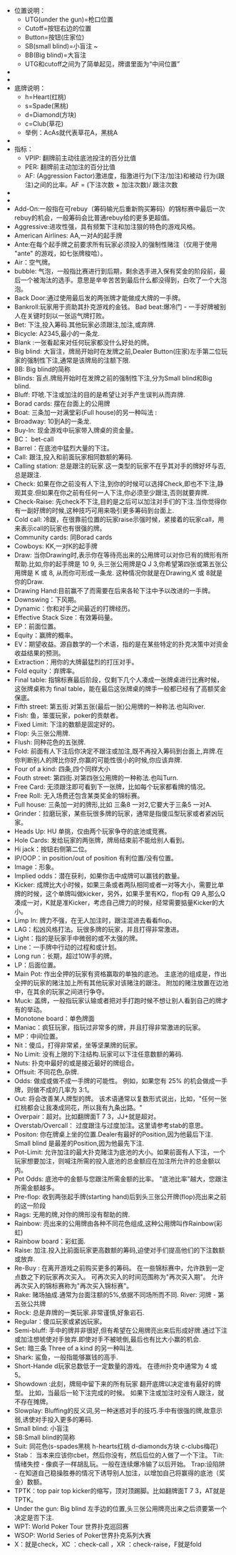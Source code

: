 - 位置说明：
	- UTG(under the gun)=枪口位置
	- Cutoff=按钮右边的位置
	- Button=按钮(庄家位)
	- SB(small blind)=小盲注 ~
	- BB(Big blind)=大盲注
	- UTG和cutoff之间为了简单起见，牌谱里面为“中间位置”
-
-
- 底牌说明：
	- h=Heart(红桃)
	- s=Spade(黑桃)
	- d=Diamond(方块)
	- c=Club(草花)
	- 举例：AcAs就代表草花A，黑桃A
-
- 指标：
	- VPIP: 翻牌前主动往底池投注的百分比值
	- PER: 翻牌前主动加注的百分比值
	- AF: (Aggression Factor)激进度，指激进行为(下注/加注)和被动 行为(跟注)之间的比率。AF = (下注次数 + 加注次数)/ 跟注次数
-
-
- Add-On:一般指在可rebuy（筹码输光后重新购买筹码）的锦标赛中最后一次rebuy的机会，一般筹码会比普通rebuy给的更多更超值。
- Aggressive:进攻性强，具有频繁下注和加注狠的特色的游戏风格。
- American Airlines: AA,一对A的起手牌
- Ante:在每个起手牌之前要求所有玩家必须投入的强制性赌注（仅用于使用 "ante" 的游戏，如七张牌梭哈）。
- Air：空气牌。
- bubble: 气泡，一般指比赛进行到后期，剩余选手进入保有奖金的阶段前，最后一个被淘汰的选手。意思是辛辛苦苦到最后什么都没得到，白吹了一个大泡泡。
- Back Door:通过使用最后发的两张牌才能做成大牌的一手牌。
- Bankroll:玩家用于资助其扑克游戏的金钱。
  Bad beat:爆冷门 - 一手好牌被别人在关键时刻以一张运气牌打败。
- Bet: 下注,投入筹码.其他玩家必须跟注,加注,或弃牌.
- Bicycle: A2345,最小的一条龙.
- Blank :一张看起来对任何玩家都没什么好处的牌。
- Big blind: 大盲注，牌局开始时在发牌之前,Dealer Button(庄家)左手第二位玩家的强制性下注,通常是该牌局的注额下限.
- BB: Big blind的简称
- Blinds: 盲点.牌局开始时在发牌之前的强制性下注,分为Small blind和Big blind.
- Bluff: 吓唬.下注或加注的目的是希望让对手产生误判从而弃牌.
- Borad cards: 摆在台面上的公用牌
- Boat: 三条加一对满堂彩(Full house)的另一种叫法 :
- Broadway: 10到A的一条龙.
- Buy-In: 现金游戏中玩家带入牌桌的资金量。
- BC： bet-call
- Barrel：在底池中猛烈大量的下注。
- Call: 跟注,投入和前面玩家相同数额的筹码.
- Calling station: 总是跟注的玩家.这一类型的玩家不在乎其对手的牌好坏与否,总是跟注.
- Check: 如果在你之前没有人下注,到你的时候可以选择Check,即也不下注,静观其变.但如果在你之前有任何一人下注,你必须至少跟注,否则就要弃牌.
- Check-Raise: 先check不下注,目的是之后可以加注对手们的下注.当你觉得你有一副好牌的时候,这种技巧可用来吸引更多筹码到台面上.
- Cold call: 冷跟，在很靠前位置的玩家raise示强时候，紧接着的玩家call，用来表示call的玩家也有很强的牌。
- Community cards: 同Borad cards
- Cowboys: KK,一对K的起手牌
- Draw: 当你Drawing时,表示你在等待亮出来的公用牌可以对你已有的牌形有所帮助.比如,你的起手牌是 10 9, 头三张公用牌是Q J 3,你希望第四张或第五张公用牌是 K 或 8, 从而你可形成一条龙. 这种情况你就是在Drawing,K 或 8就是你的Draw.
- Drawing Hand:目前赢不了而需要在后来各轮下注中予以改进的一手牌。
- Downswing：下风期。
- Dynamic：你和对手之间最近的打牌经历。
- Effective Stack Size：有效筹码量。
- EP：前面位置。
- Equity：赢牌的概率。
- EV：期望收益。源自数学的一个术语，指的是在某些特定的扑克决策中对资金收益结果的预测。
- Extraction：用你的大牌最猛烈的打压对手。
- Fold equity：弃牌率。
- Final table: 指锦标赛最后阶段，仅剩下几个人凑成一张牌桌进行比赛时候，这张牌桌称为 final table，能在最后这张牌桌的牌手一般都已经有了高额奖金保底。
- Fifth street: 第五街.对第五张(最后一张)公用牌的一种称法.也叫River.
- Fish: 鱼，笨蛋玩家，poker的贡献者。
- Fixed Limit: 下注的数额是固定好的。
- Flop: 头三张公用牌.
- Flush: 同种花色的五张牌.
- Fold: 前面有人下注后你决定不跟注或加注,既不再投入筹码到台面上,弃牌.在你判断别人的牌比你好,你赢的可能性很小的时候,你应该弃牌.
- Four of a kind: 四条,四个同样大小
- Fouth street: 第四街.对第四张公用牌的一种称法.也叫Turn.
- Free Card: 无须跟注即可看到下一张牌，比如每个玩家都看牌的情况。
- Free Roll: 无入场费还包含某类奖金的锦标赛。
- Full house: 三条加一对的牌形,比如 三条8 一对2,它要大于三条5 一对A.
- Grinder：拉磨玩家，某些玩很多牌的玩家，通常是指傻瓜型玩家或者紧凶玩家。
- Heads Up: HU 单挑，仅由两个玩家争夺的底池或竞赛。
- Hole Cards: 发给玩家的两张牌，牌局结束前不能给别人看到。
- Hi jack：按钮右侧第二位。
- IP/OOP：in position/out of position 有利位置/没有位置。
- Image：形象。
- Implied odds：潜在获利，如果你击中成牌可以赢钱的数量。
- Kicker: 成牌比大小时候，如果三条或者两队相同或者一对等大小，需要比单牌的时候，这个单牌叫做kicker，另外，如果手里有KQ，flop有 Q9 A,那么Q凑成一对，K就是准Kicker，考虑自己牌力的时候，经常需要掂量Kicker的大小。
- Limp In: 牌力不强，在无人加注时，跟注混进去看看flop。
- LAG：松凶风格打法。玩很多牌的玩家，并且打得非常激进。
- Light：指的是玩家手中微弱的或不太强的牌。
- Line：一手牌中行动的过程和或计划。
- Long run：长期，超过10W手的牌。
- LP：后面位置。
- Main Pot: 作出全押的玩家有资格赢取的单独的底池。 主底池的组成是，作出全押的玩家的赌注加上所有其他玩家对该赌注的跟注。 附加的赌注放置在边池中，在其余的玩家之间进行争夺。
- Muck: 盖牌，一般指玩家认输或者把对手打跑时候不想让别人看到自己的牌才有的举动。
- Monotone board：单色牌面
- Maniac：疯狂玩家，指玩过非常多的牌，并且打得非常激进的玩家。
- MP：中间位置。
- Nit：傻瓜，打得非常紧，坐等坚果牌的玩家。
- No Limit: 没有上限的下注结构.玩家可以下注任意数额的筹码.
- Nuts: 扑克中最好的或是接近最好的牌组合。
- Offsuit: 不同花色,杂牌.
- Odds: 做成或做不成一手牌的可能性。 例如，如果您有 25% 的机会做成一手牌，则做不成的几率为 3:1。
- Out: 将会改善某人牌型的牌。 该术语通常以复数形式说出，比如，"任何一张红桃都会让我凑成同花，所以我有九条出路。"
- Overpair：超对。比如翻牌面T 7 3，JJ+就是超对。
- Overstab/Overcall： 过度跟注与过度加注。这里请参考stab的意思。
- Positon: 你在牌桌上坐的位置.Dealer有最好的Position,因为他最后下注. Small blind 是最差的Position,因为他最先下注.
- Pot-Limit: 允许加注的最大扑克赌注为底池的大小。如果前面有人下注，一个玩家想要加注，则喊注所需的投入底池的总金额应在加注所允许的总金额以内。
- Pot Odds: 底池中的金额与您跟注所需金额的比率。 "底池比率"越大，您跟注所需金额越多。
- Pre-flop: 收到两张起手牌(starting hand)后到头三张公开牌(flop)亮出来之前的这一阶段
- Rags: 无用的牌,对你的牌形没有帮助的牌.
- Rainbow: 亮出来的公用牌由各种不同花色组成,这种公用牌叫作Rainbow(彩虹)
- Rainbow board：彩虹面.
- Raise: 加注.投入比前面玩家更高数额的筹码,迫使对手们提高他们的下注数额或放弃.
- Re-Buy : 在离开游戏之前购买更多的筹码。 在一些锦标赛中，允许跌到一定点数之下的玩家再次买入。 可再次买入的时间范围称为"再次买入期"。 允许再次买入的锦标赛称为"再次买入锦标赛"。
- Rake: 赌场抽成.通常为台面注额的5%,依据不同场所而不同.
  River: 河牌 - 第五张公共牌
- Rock: 总是弃牌的一类玩家.非常谨慎,好象岩石.
- Regular：傻瓜玩家或紧凶玩家。
- Semi-bluff: 手中的牌并非很好,但有希望在公用牌亮出来后形成好牌.通过下注或加注想唬使对手放弃.即使对手不被唬倒,最后也有比大小赢的机会.
- Set: 暗三条 Three of a kind 的另一种叫法.
- Shark: 鲨鱼，一般指能够赢钱的高手.
- Short-Hande d玩家总数低于一定数量的游戏。 在德州扑克中通常为 4 或 5。
- Showdown :此刻，牌局中留下来的所有玩家 翻开底牌以决定谁有最好的牌型。 比如，当最后一轮下注完成的时候。 如果下注或加注时没有人跟注，就不存在摊牌。
- Slowplay: Bluffing的反义词,另一种迷惑对手的技巧.手中有很强的牌,故意示弱,诱使对手投入更多的筹码.
- Small blind: 小盲注
- SB:Small blind的简称
- Suit: 同花色(s-spades黑桃 h-hearts红桃 d-diamonds方块 c-clubs梅花)
- Stab： 当本来应该你cbet，然后你没有，然后后位的人做了一个下注。
  Tilt: 情绪失控 - 像疯子一样胡乱玩。一般在连续爆冷输了以后开始。
  Trap:设陷阱 - 在知道自己稳操胜券的情况下诱导别人加注，以增加自己将赢得的底池（奖金）数额。
- TPTK：top pair top kicker的缩写，顶对顶踢脚。比如翻牌面T 7 3，AT就是TPTK。
- Under the gun: Big blind 左手边的位置,头三张公用牌亮出来之后须要第一个决定是否下注.
- WPT: World Poker Tour 世界扑克巡回赛
- WSOP: World Series of Poker世界扑克系列大赛
- X：就是check，XC ：check-call ，XR ：check-raise，F就是fold